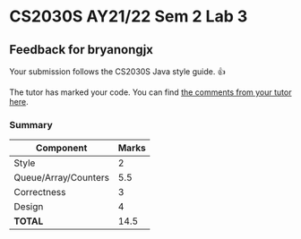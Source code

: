 # CS2030S AY21/22 Sem 2 Lab 3
## Feedback for bryanongjx
Your submission follows the CS2030S Java style guide. :+1:

The tutor has marked your code. You can find [the comments from your tutor here](https://www.github.com/nus-cs2030s-2122-s2/lab3-bryanongjx/commit/ca4080a812685422413cecfc073e7903e4700d62).
### Summary

| Component | Marks |
|-----------|-------|
| Style | 2 |
| Queue/Array/Counters | 5.5 |
| Correctness | 3 |
| Design | 4 |
| **TOTAL** | 14.5 |
